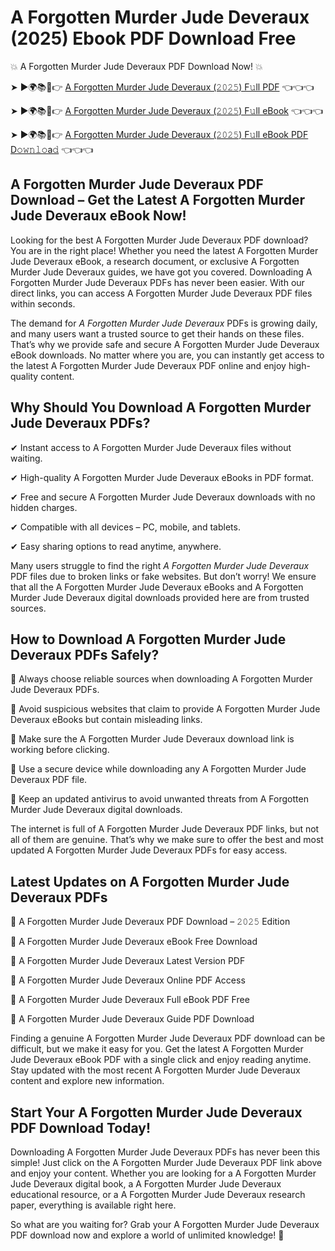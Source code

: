 # A Forgotten Murder Jude Deveraux (2025) Ebook PDF Download Free

💥 A Forgotten Murder Jude Deveraux PDF Download Now! 💥

➤ ►🌍📚📱👉 [A Forgotten Murder Jude Deveraux (𝟸𝟶𝟸𝟻) F𝚞ll PDF](https://getpdf.xyz/a-forgotten-murder-jude-deveraux) 👈👈👈


➤ ►🌍📚📱👉 [A Forgotten Murder Jude Deveraux (𝟸𝟶𝟸𝟻) F𝚞ll eBook](https://getpdf.xyz/a-forgotten-murder-jude-deveraux) 👈👈👈


➤ ►🌍📚📱👉 [A Forgotten Murder Jude Deveraux (𝟸𝟶𝟸𝟻) F𝚞ll eBook PDF D𝚘𝚠𝚗𝚕𝚘a𝚍](https://getpdf.xyz/a-forgotten-murder-jude-deveraux) 👈👈👈


## A Forgotten Murder Jude Deveraux PDF Download – Get the Latest A Forgotten Murder Jude Deveraux eBook Now!

Looking for the best A Forgotten Murder Jude Deveraux PDF download? You are in the right place! Whether you need the latest A Forgotten Murder Jude Deveraux eBook, a research document, or exclusive A Forgotten Murder Jude Deveraux guides, we have got you covered. Downloading A Forgotten Murder Jude Deveraux PDFs has never been easier. With our direct links, you can access A Forgotten Murder Jude Deveraux PDF files within seconds.

The demand for *A Forgotten Murder Jude Deveraux* PDFs is growing daily, and many users want a trusted source to get their hands on these files. That’s why we provide safe and secure A Forgotten Murder Jude Deveraux eBook downloads. No matter where you are, you can instantly get access to the latest A Forgotten Murder Jude Deveraux PDF online and enjoy high-quality content.

## Why Should You Download A Forgotten Murder Jude Deveraux PDFs?

✔ Instant access to A Forgotten Murder Jude Deveraux files without waiting.

✔ High-quality A Forgotten Murder Jude Deveraux eBooks in PDF format.

✔ Free and secure A Forgotten Murder Jude Deveraux downloads with no hidden charges.

✔ Compatible with all devices – PC, mobile, and tablets.

✔ Easy sharing options to read anytime, anywhere.

Many users struggle to find the right *A Forgotten Murder Jude Deveraux* PDF files due to broken links or fake websites. But don’t worry! We ensure that all the A Forgotten Murder Jude Deveraux eBooks and A Forgotten Murder Jude Deveraux digital downloads provided here are from trusted sources.

## How to Download A Forgotten Murder Jude Deveraux PDFs Safely?

📌 Always choose reliable sources when downloading A Forgotten Murder Jude Deveraux PDFs.

📌 Avoid suspicious websites that claim to provide A Forgotten Murder Jude Deveraux eBooks but contain misleading links.

📌 Make sure the A Forgotten Murder Jude Deveraux download link is working before clicking.

📌 Use a secure device while downloading any A Forgotten Murder Jude Deveraux PDF file.

📌 Keep an updated antivirus to avoid unwanted threats from A Forgotten Murder Jude Deveraux digital downloads.

The internet is full of A Forgotten Murder Jude Deveraux PDF links, but not all of them are genuine. That’s why we make sure to offer the best and most updated A Forgotten Murder Jude Deveraux PDFs for easy access.

## Latest Updates on A Forgotten Murder Jude Deveraux PDFs

🔹 A Forgotten Murder Jude Deveraux PDF Download – 𝟸𝟶𝟸𝟻 Edition

🔹 A Forgotten Murder Jude Deveraux eBook Free Download

🔹 A Forgotten Murder Jude Deveraux Latest Version PDF

🔹 A Forgotten Murder Jude Deveraux Online PDF Access

🔹 A Forgotten Murder Jude Deveraux Full eBook PDF Free

🔹 A Forgotten Murder Jude Deveraux Guide PDF Download

Finding a genuine A Forgotten Murder Jude Deveraux PDF download can be difficult, but we make it easy for you. Get the latest A Forgotten Murder Jude Deveraux eBook PDF with a single click and enjoy reading anytime. Stay updated with the most recent A Forgotten Murder Jude Deveraux content and explore new information.

## Start Your A Forgotten Murder Jude Deveraux PDF Download Today!

Downloading A Forgotten Murder Jude Deveraux PDFs has never been this simple! Just click on the A Forgotten Murder Jude Deveraux PDF link above and enjoy your content. Whether you are looking for a A Forgotten Murder Jude Deveraux digital book, a A Forgotten Murder Jude Deveraux educational resource, or a A Forgotten Murder Jude Deveraux research paper, everything is available right here.

So what are you waiting for? Grab your A Forgotten Murder Jude Deveraux PDF download now and explore a world of unlimited knowledge! 🚀